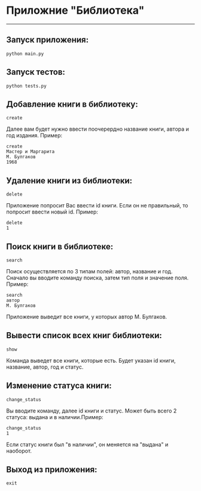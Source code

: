# Приложние "Библиотека"
***
##  Запуск приложения:
```shell
python main.py
```
##  Запуск тестов:
```shell
python tests.py
```
## __Добавление книги в библиотеку:__
```shell
create
```
Далее вам будет нужно ввести поочерердно название книги, автора и год издания.
Пример:
```shell
create
Мастер и Маргарита
М. Булгаков
1968
```
## __Удаление книги из библиотеки:__
```shell
delete
```
Приложение попросит Вас ввести id книги. Если он не правильный, то попросит ввести новый id. Пример:
```shell
delete
1
```

## __Поиск книги в библиотеке:__
```shell
search
```
Поиск осуществляется по 3 типам полей: автор, название и год. Сначало вы вводите команду поиска, затем тип поля и значение поля. Пример:
```shell
search
автор
М. Булгаков
```
Приложение выведит все книги, у которых автор М. Булгаков.
## __Вывести список всех книг библиотеки:__
```shell
show
```
Команда выведет все книги, которые есть. Будет указан id книги, название, автор, год и статус.
## __Изменение статуса книги:__
```shell
change_status
```
Вы вводите команду, далее id книги и статус. Может быть всего 2 статуса: выдана и в наличии.Пример:
```shell
change_status
1
```
Если статус книги был "в наличии", он меняется на "выдана" и наоборот.
## __Выход из приложения:__
```shell
exit
```

